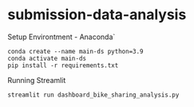 # submission-data-analysis
Setup Environtment - Anaconda`
```
conda create --name main-ds python=3.9
conda activate main-ds
pip install -r requirements.txt
```
Running Streamlit
```
streamlit run dashboard_bike_sharing_analysis.py
```

